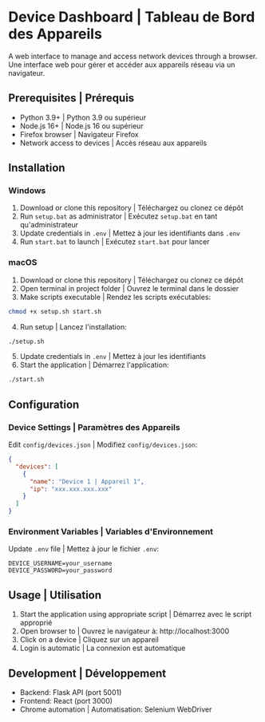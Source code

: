 # Device Dashboard | Tableau de Bord des Appareils

A web interface to manage and access network devices through a browser.  
Une interface web pour gérer et accéder aux appareils réseau via un navigateur.

## Prerequisites | Prérequis

- Python 3.9+ | Python 3.9 ou supérieur
- Node.js 16+ | Node.js 16 ou supérieur
- Firefox browser | Navigateur Firefox
- Network access to devices | Accès réseau aux appareils

## Installation

### Windows

1. Download or clone this repository | Téléchargez ou clonez ce dépôt
2. Run `setup.bat` as administrator | Exécutez `setup.bat` en tant qu'administrateur
3. Update credentials in `.env` | Mettez à jour les identifiants dans `.env`
4. Run `start.bat` to launch | Exécutez `start.bat` pour lancer

### macOS

1. Download or clone this repository | Téléchargez ou clonez ce dépôt
2. Open terminal in project folder | Ouvrez le terminal dans le dossier
3. Make scripts executable | Rendez les scripts exécutables:
```bash
chmod +x setup.sh start.sh
```
4. Run setup | Lancez l'installation:
```bash
./setup.sh
```
5. Update credentials in `.env` | Mettez à jour les identifiants
6. Start the application | Démarrez l'application:
```bash
./start.sh
```

## Configuration

### Device Settings | Paramètres des Appareils
Edit `config/devices.json` | Modifiez `config/devices.json`:
```json
{
  "devices": [
    {
      "name": "Device 1 | Appareil 1",
      "ip": "xxx.xxx.xxx.xxx"
    }
  ]
}
```

### Environment Variables | Variables d'Environnement
Update `.env` file | Mettez à jour le fichier `.env`:
```env
DEVICE_USERNAME=your_username
DEVICE_PASSWORD=your_password
```

## Usage | Utilisation

1. Start the application using appropriate script | Démarrez avec le script approprié
2. Open browser to | Ouvrez le navigateur à: http://localhost:3000
3. Click on a device | Cliquez sur un appareil
4. Login is automatic | La connexion est automatique

## Development | Développement

- Backend: Flask API (port 5001)
- Frontend: React (port 3000)
- Chrome automation | Automatisation: Selenium WebDriver